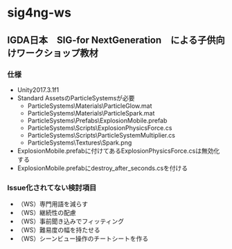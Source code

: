 # sig4ng-ws
## IGDA日本　SIG-for NextGeneration　による子供向けワークショップ教材

### 仕様
* Unity2017.3.1f1
* Standard AssetsのParticleSystemsが必要
  * ParticleSystems\Materials\ParticleGlow.mat
  * ParticleSystems\Materials\ParticleSpark.mat
  * ParticleSystems\Prefabs\ExplosionMobile.prefab
  * ParticleSystems\Scripts\ExplosionPhysicsForce.cs
  * ParticleSystems\Scripts\ParticleSystemMultiplier.cs
  * ParticleSystems\Textures\Spark.png
* ExplosionMobile.prefabに付けてあるExplosionPhysicsForce.csは無効化する
* ExplosionMobile.prefabにdestroy_after_seconds.csを付ける

### Issue化されてない検討項目
* （WS）専門用語を減らす
* （WS）継続性の配慮
* （WS）事前聞き込みでフィッティング
* （WS）難易度の幅を持たせる
* （WS）シーンビュー操作のチートシートを作る
